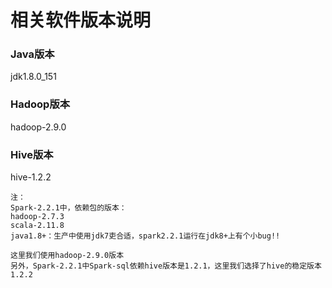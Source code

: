 相关软件版本说明
=================================================================================
### Java版本
jdk1.8.0_151

### Hadoop版本
hadoop-2.9.0

### Hive版本
hive-1.2.2

```
注：
Spark-2.2.1中，依赖包的版本：
hadoop-2.7.3
scala-2.11.8
java1.8+：生产中使用jdk7吏合适，spark2.2.1运行在jdk8+上有个小bug!!

这里我们使用hadoop-2.9.0版本
另外，Spark-2.2.1中Spark-sql依赖hive版本是1.2.1，这里我们选择了hive的稳定版本1.2.2

```
